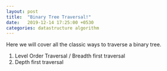 ```yaml
---
layout: post
title:  "Binary Tree Traversal!"
date:   2019-12-14 17:25:00 +0530
categories: datastructure algorithm
---
```


Here we will cover all the classic ways to traverse a binary tree.

1. Level Order Traversal / Breadth first traversal
2. Depth first traversal
